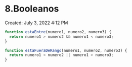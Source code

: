 # 8.Booleanos

Created: July 3, 2022 4:12 PM

```jsx
function estaEntre(numero1, numero2, numero3) {
  return numero1 > numero2 && numero1 < numero3;
}

function estaFueraDeRango(numero1, numero2, numero3) {
  return numero1 < numero2 || numero1 > numero3;
}
```